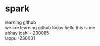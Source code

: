 # spark
learning github
<br>
we are learning github today
hello this is me
<br>
abhay joshi - 230085
<br>
lappu -230001


